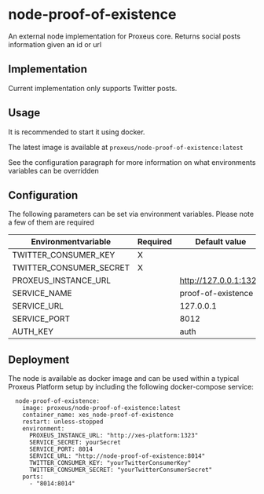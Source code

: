 # node-proof-of-existence
An external node implementation for Proxeus core. Returns social posts information given an id or url 

## Implementation

Current implementation only supports Twitter posts. 

## Usage

It is recommended to start it using docker.

The latest image is available at `proxeus/node-proof-of-existence:latest`

See the configuration paragraph for more information on what environments variables can be overridden

## Configuration

The following parameters can be set via environment variables. 
Please note a few of them are required


| Environmentvariable | Required | Default value
--- | --- | --- 
TWITTER_CONSUMER_KEY | X | 
TWITTER_CONSUMER_SECRET | X | 
PROXEUS_INSTANCE_URL |  | http://127.0.0.1:1323
SERVICE_NAME |  | proof-of-existence
SERVICE_URL |  | 127.0.0.1
SERVICE_PORT |  | 8012
AUTH_KEY |  | auth

## Deployment

The node is available as docker image and can be used within a typical Proxeus Platform setup by including the following docker-compose service:

```
  node-proof-of-existence:
    image: proxeus/node-proof-of-existence:latest
    container_name: xes_node-proof-of-existence
    restart: unless-stopped
    environment:
      PROXEUS_INSTANCE_URL: "http://xes-platform:1323"
      SERVICE_SECRET: yourSecret
      SERVICE_PORT: 8014
      SERVICE_URL: "http://node-proof-of-existence:8014"
      TWITTER_CONSUMER_KEY: "yourTwitterConsumerKey"
      TWITTER_CONSUMER_SECRET: "yourTwitterConsumerSecret"
    ports:
      - "8014:8014"
```
